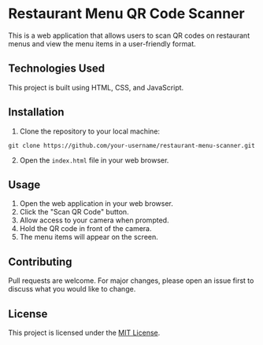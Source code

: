 # Restaurant Menu QR Code Scanner

This is a web application that allows users to scan QR codes on restaurant menus and view the menu items in a user-friendly format.

## Technologies Used

This project is built using HTML, CSS, and JavaScript.

## Installation

1. Clone the repository to your local machine:
```
git clone https://github.com/your-username/restaurant-menu-scanner.git
```
2. Open the `index.html` file in your web browser.

## Usage

1. Open the web application in your web browser.
2. Click the "Scan QR Code" button.
3. Allow access to your camera when prompted.
4. Hold the QR code in front of the camera.
5. The menu items will appear on the screen.

## Contributing
Pull requests are welcome. For major changes, please open an issue first to discuss what you would like to change.
## License

This project is licensed under the [MIT License](https://opensource.org/licenses/MIT).
